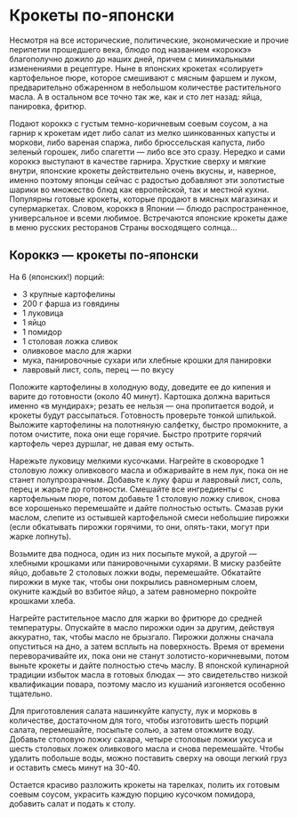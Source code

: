 # Крокеты по-японски

Несмотря на все исторические, политические, экономические и прочие перипетии прошедшего века, блюдо под названием «короккэ» благополучно дожило до наших дней, причем с минимальными изменениями в рецептуре. Ныне в японских крокетах «солирует» картофельное пюре, которое смешивают с мясным фаршем и луком, предварительно обжаренном в небольшом количестве растительного масла. А в остальном все точно так же, как и сто лет назад: яйца, панировка, фритюр.

Подают короккэ с густым темно-коричневым соевым соусом, а на гарнир к крокетам идет либо салат из мелко шинкованных капусты и моркови, либо вареная спаржа, либо брюссельская капуста, либо зеленый горошек, либо спагетти — либо все это сразу. Нередко и сами короккэ выступают в качестве гарнира. Хрусткие сверху и мягкие внутри, японские крокеты действительно очень вкусны, и, наверное, именно поэтому японцы сейчас с радостью добавляют эти золотистые шарики во множество блюд как европейской, так и местной кухни. Популярны готовые крокеты, которые продают в мясных магазинах и супермаркетах. Словом, короккэ в Японии — блюдо распространенное, универсальное и всеми любимое. Встречаются японские крокеты даже в меню русских ресторанов Страны восходящего солнца...

## Короккэ — крокеты по-японски

На 6 \(японских!\) порций:

* 3 крупные картофелины 
* 200 г фарша из говядины 
* 1 луковица 
* 1 яйцо 
* 1 помидор 
* 1 столовая ложка сливок 
* оливковое масло для жарки 
* мука, панировочные сухари или хлебные крошки для панировки 
* лавровый лист, соль, перец — по вкусу

Положите картофелины в холодную воду, доведите ее до кипения и варите до готовности \(около 40 минут\). Картошка должна вариться именно «в мундирах»; резать ее нельзя — она пропитается водой, и крокеты будут рассыпаться. Готовность проверьте тонкой шпилькой. Выложите картофелины на полотняную салфетку, быстро промокните, а потом очистите, пока они еще горячие. Быстро протрите горячий картофель через дуршлаг, не давая ему остыть.

Нарежьте луковицу мелкими кусочками. Нагрейте в сковородке 1 столовую ложку оливкового масла и обжаривайте в нем лук, пока он не станет полупрозрачным. Добавьте к луку фарш и лавровый лист, соль, перец и жарьте до готовности. Смешайте все ингредиенты с картофельным пюре, потом добавьте 1 столовую ложку сливок, снова все хорошенько перемешайте и дайте полностью остыть. Смазав руки маслом, слепите из остывшей картофельной смеси небольшие пирожки \(если обкатывать пирожки горячими, то они, опять-таки, могут при жарке лопнуть\).

Возьмите два подноса, один из них посыпьте мукой, а другой — хлебными крошками или панировочными сухарями. В миску разбейте яйцо, добавьте 2 столовых ложки воды, перемешайте. Обкатайте пирожки в муке так, чтобы они покрылись равномерным слоем, окуните каждый во взбитое яйцо, а затем равномерно покройте крошками хлеба.

Нагрейте растительное масло для жарки во фритюре до средней температуры. Опускайте в масло пирожки один за другим, действуя аккуратно, так, чтобы масло не брызгало. Пирожки должны сначала опуститься на дно, а затем всплыть на поверхность. Время от времени переворачивайте их, пока они не станут золотисто-коричневыми, потом выньте крокеты и дайте полностью стечь маслу. В японской кулинарной традиции избыток масла в готовых блюдах — это свидетельство низкой квалификации повара, поэтому масло из кушаний изгоняется особенно тщательно.

Для приготовления салата нашинкуйте капусту, лук и морковь в количестве, достаточном для того, чтобы изготовить шесть порций салата, перемешайте, посыпьте солью, а затем отожмите воду. Добавьте столовую ложку сахара, четыре столовые ложки уксуса и шесть столовых ложек оливкового масла и снова перемешайте. Чтобы удалить побольше воды, можно поставить сверху на овощи легкий груз и оставить смесь минут на 30-40.

Остается красиво разложить крокеты на тарелках, полить их готовым соевым соусом, украсить каждую порцию кусочком помидора, добавить салат и подать к столу.

